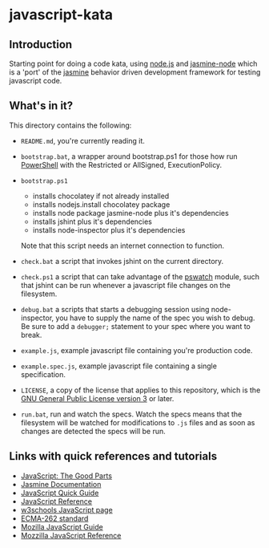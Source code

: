 # javascript-kata

## Introduction

Starting point for doing a code kata, using [node.js][node] and 
[jasmine-node][jasmn] which is a 'port' of the [jasmine][jasm] behavior 
driven development framework for testing javascript code.

## What's in it?

This directory contains the following:

- `README.md`, you're currently reading it.
- `bootstrap.bat`, a wrapper around bootstrap.ps1 for those how run [PowerShell][ps] 
  with the Restricted or AllSigned, ExecutionPolicy.
- `bootstrap.ps1`
    - installs chocolatey if not already installed
    - installs nodejs.install chocolatey package
    - installs node package jasmine-node plus it's dependencies
    - installs jshint plus it's dependencies
    - installs node-inspector plus it's dependencies

  Note that this script needs an internet connection to function.

- `check.bat` a script that invokes jshint on the current directory.
- `check.ps1` a script that can take advantage of the [pswatch][psw] module,
  such that jshint can be run whenever a javascript file changes on the 
  filesystem.
- `debug.bat` a scripts that starts a debugging session using node-inspector,
  you have to supply the name of the spec you wish to debug. Be sure to add a
  `debugger;` statement to your spec where you want to break.
- `example.js`, example javascript file containing you're production code.
- `example.spec.js`, example javascript file containing a single 
  specification.
- `LICENSE`, a copy of the license that applies to this repository, which is 
  the [GNU General Public License version 3][gplv3] or later.
- `run.bat`, run and watch the specs. Watch the specs means that the filesystem 
  will be watched for modifications to `.js` files and as soon as changes are 
  detected the specs will be run.

## Links with quick references and tutorials

- [JavaScript: The Good Parts][jtgp]
- [Jasmine Documentation][jasm]
- [JavaScript Quick Guide][jqg]
- [JavaScript Reference][jr]
- [w3schools JavaScript page][w3s]
- [ECMA-262 standard][ecma]
- [Mozilla JavaScript Guide][mjg]
- [Mozzilla JavaScript Reference][mjr]

[node]: http://nodejs.org/
[jasmn]: https://github.com/mhevery/jasmine-node
[jasm]: http://pivotal.github.io/jasmine/
[ps]: http://technet.microsoft.com/en-us/scriptcenter/powershell.aspx
[gplv3]: http://www.gnu.org/licenses/gpl-3.0.html
[jtgp]: http://shop.oreilly.com/product/9780596517748.do
[jqg]: http://www.tutorialspoint.com/javascript/javascript_quick_guide.htm
[jr]: http://javascript-reference.info/ 
[w3s]: http://www.w3schools.com/js/default.asp
[ecma]: http://www.ecma-international.org/publications/files/ECMA-ST/Ecma-262.pdf
[mjg]: https://developer.mozilla.org/en-US/docs/Web/JavaScript/Guide
[mjr]: https://developer.mozilla.org/en-US/docs/Web/JavaScript/Reference 
[psw]: https://github.com/jfromaniello/pswatch
